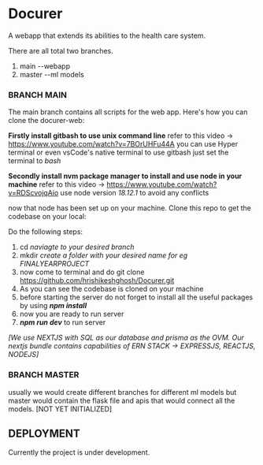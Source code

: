 # Docurer
A webapp that extends its abilities to the health care system.

There are all total two branches.
1. main --webapp
2. master --ml models

### BRANCH MAIN
The main branch contains all scripts for the web app.
Here's how you can clone the docurer-web:

**Firstly install gitbash to use unix command line**
refer to this video -> https://www.youtube.com/watch?v=7BOrUHFu44A
you can use Hyper terminal or even vsCode's native terminal to use gitbash just set the terminal to _bash_

**Secondly install nvm package manager to install and use node in your machine**
refer to this video -> https://www.youtube.com/watch?v=RDScvojqAio
use node version _18.12.1_ to avoid any conflicts

now that node has been set up on your machine. Clone this repo to get the codebase on your local:

Do the following steps:

1. cd _naviagte to your desired branch_
2. mkdir _create a folder with your desired name for eg FINALYEARPROJECT_
3. now come to terminal and do git clone https://github.com/hrishikeshghosh/Docurer.git
4. As you can see the codebase is cloned on your machine
5. before starting the server do not forget to install all the useful packages by using _**npm install**_
6. now you are ready to run server
7. **_npm run dev_** to run server

_[We use NEXTJS with SQL as our database and prisma as the OVM. Our nextjs bundle contains capabilities of ERN STACK -> EXPRESSJS, REACTJS, NODEJS]_

### BRANCH MASTER
usually we would create different branches for different ml models but master would contain the flask file and apis that would connect all the models.  [NOT YET INITIALIZED]

## DEPLOYMENT
Currently the project is under development. 


